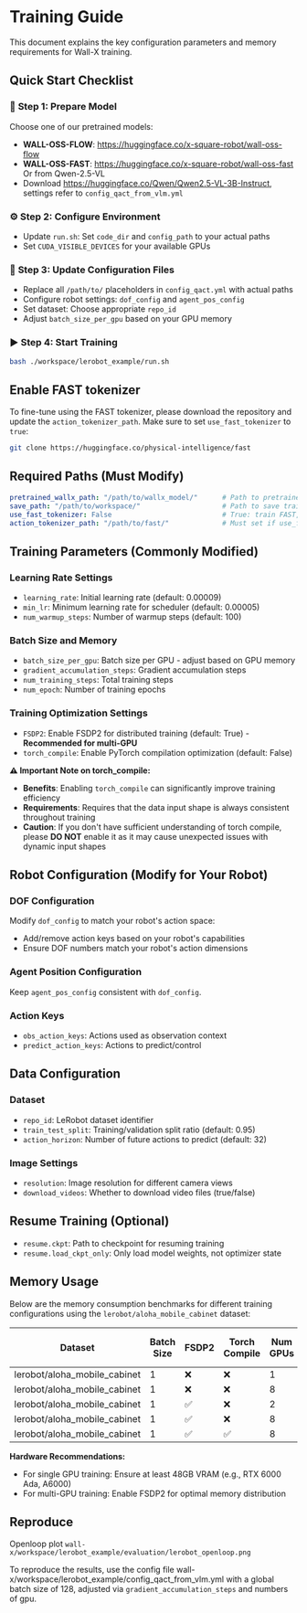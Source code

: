 # Training Guide

This document explains the key configuration parameters and memory requirements for Wall-X training.

## Quick Start Checklist

### 🚀 **Step 1: Prepare Model**
Choose one of our pretrained models:
- **WALL-OSS-FLOW**: https://huggingface.co/x-square-robot/wall-oss-flow
- **WALL-OSS-FAST**: https://huggingface.co/x-square-robot/wall-oss-fast
Or from Qwen-2.5-VL
- Download https://huggingface.co/Qwen/Qwen2.5-VL-3B-Instruct, settings refer to `config_qact_from_vlm.yml`

### ⚙️ **Step 2: Configure Environment**
- Update `run.sh`: Set `code_dir` and `config_path` to your actual paths
- Set `CUDA_VISIBLE_DEVICES` for your available GPUs

### 📝 **Step 3: Update Configuration Files**
- Replace all `/path/to/` placeholders in `config_qact.yml` with actual paths
- Configure robot settings: `dof_config` and `agent_pos_config`
- Set dataset: Choose appropriate `repo_id`
- Adjust `batch_size_per_gpu` based on your GPU memory

### ▶️ **Step 4: Start Training**
```bash
bash ./workspace/lerobot_example/run.sh
```

## Enable FAST tokenizer
To fine-tune using the FAST tokenizer, please download the repository and update the `action_tokenizer_path`. Make sure to set `use_fast_tokenizer` to `true`:
```bash
git clone https://huggingface.co/physical-intelligence/fast
```

## Required Paths (Must Modify)
```yaml
pretrained_wallx_path: "/path/to/wallx_model/"      # Path to pretrained wallx model
save_path: "/path/to/workspace/"                    # Path to save training outputs
use_fast_tokenizer: False                           # True: train FAST, False: train Flow
action_tokenizer_path: "/path/to/fast/"             # Must set if use_fast_tokenizer is True
```

## Training Parameters (Commonly Modified)

### Learning Rate Settings
- `learning_rate`: Initial learning rate (default: 0.00009)
- `min_lr`: Minimum learning rate for scheduler (default: 0.00005)
- `num_warmup_steps`: Number of warmup steps (default: 100)

### Batch Size and Memory
- `batch_size_per_gpu`: Batch size per GPU - adjust based on GPU memory
- `gradient_accumulation_steps`: Gradient accumulation steps
- `num_training_steps`: Total training steps
- `num_epoch`: Number of training epochs

### Training Optimization Settings
- `FSDP2`: Enable FSDP2 for distributed training (default: True) - **Recommended for multi-GPU**
- `torch_compile`: Enable PyTorch compilation optimization (default: False)

**⚠️ Important Note on torch_compile:**
- **Benefits**: Enabling `torch_compile` can significantly improve training efficiency
- **Requirements**: Requires that the data input shape is always consistent throughout training
- **Caution**: If you don't have sufficient understanding of torch compile, please **DO NOT** enable it as it may cause unexpected issues with dynamic input shapes

## Robot Configuration (Modify for Your Robot)

### DOF Configuration
Modify `dof_config` to match your robot's action space:
- Add/remove action keys based on your robot's capabilities
- Ensure DOF numbers match your robot's action dimensions

### Agent Position Configuration
Keep `agent_pos_config` consistent with `dof_config`.

### Action Keys
- `obs_action_keys`: Actions used as observation context
- `predict_action_keys`: Actions to predict/control

## Data Configuration

### Dataset
- `repo_id`: LeRobot dataset identifier
- `train_test_split`: Training/validation split ratio (default: 0.95)
- `action_horizon`: Number of future actions to predict (default: 32)

### Image Settings
- `resolution`: Image resolution for different camera views
- `download_videos`: Whether to download video files (true/false)

## Resume Training (Optional)
- `resume.ckpt`: Path to checkpoint for resuming training
- `resume.load_ckpt_only`: Only load model weights, not optimizer state

## Memory Usage

Below are the memory consumption benchmarks for different training configurations using the `lerobot/aloha_mobile_cabinet` dataset:

| Dataset | Batch Size | FSDP2 | Torch Compile | Num GPUs | Max Allocated Memory |
|---------|------------|--------|---------------|----------|---------------------|
| lerobot/aloha_mobile_cabinet | 1 | ❌ | ❌ | 1 | 40.11G |
| lerobot/aloha_mobile_cabinet | 1 | ❌ | ❌ | 8 | 48.02G |
| lerobot/aloha_mobile_cabinet | 1 | ✅ | ❌ | 2 | 43.70G |
| lerobot/aloha_mobile_cabinet | 1 | ✅ | ❌ | 8 | 24.96G |
| lerobot/aloha_mobile_cabinet | 1 | ✅ | ✅ | 8 | 24.21G |


**Hardware Recommendations:**

- For single GPU training: Ensure at least 48GB VRAM (e.g., RTX 6000 Ada, A6000)
- For multi-GPU training: Enable FSDP2 for optimal memory distribution

## Reproduce

Openloop plot `wall-x/workspace/lerobot_example/evaluation/lerobot_openloop.png`

To reproduce the results, use the config file wall-x/workspace/lerobot_example/config_qact_from_vlm.yml with a global batch size of 128, adjusted via `gradient_accumulation_steps` and numbers of gpu.
